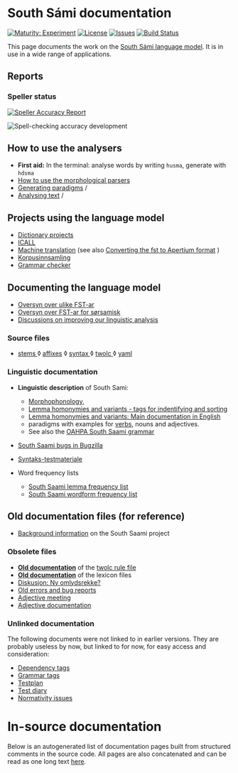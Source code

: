 # South Sámi documentation

[![Maturity: Experiment](https://img.shields.io/badge/Maturity-Experiment-black.svg)](https://giellalt.github.io/MaturityClassification.html)
[![License](https://img.shields.io/github/license/giellalt/lang-sma)](https://github.com/giellalt/lang-sma/blob/main/LICENSE)
[![Issues](https://img.shields.io/github/issues/giellalt/lang-sma)](https://github.com/giellalt/lang-sma/issues)
[![Build Status](https://divvun-tc.thetc.se/api/github/v1/repository/giellalt/lang-sma/main/badge.svg)](https://github.com/giellalt/lang-sma/actions)

This page documents the work on the [South Sámi language model](http://github.com/giellalt/lang-sma). 
It is in use in a wide range of applications.

## Reports
### Speller status

[![Speller Accuracy Report](https://img.shields.io/badge/Speller_Accuracy-84_%25-green.svg)](speller-report.html)

![Spell-checking accuracy development](https://giellalt.github.io/lang-smj/speller-report.svg)

## How to use the analysers

-   **First aid:** In the terminal: analyse words by writing `husma`, generate with `hdsma`
-   [How to use the morphological parsers](/tools/docu-sme-manual.html)
-   [Generating paradigms](http://giellatekno.uit.no/cgi/p-sma.sma.html) /
-   [Analysing text](http://giellatekno.uit.no/cgi/d-sma.sma.html) /

## Projects using the language model

-   [Dictionary projects](/dicts/dicts.html)
-   [ICALL](http://giellalt.uit.no/ped/index.html)
-   [Machine translation](/mt/MachineTranslation.html) (see also [Converting the fst to Apertium format](ConvertingToApertium.md) )
-   [Korpusinnsamling](sma-korpus-innsamling.md)
-   [Grammar checker](gramcheck/index.md)

## Documenting the language model
-   [Oversyn over ulike FST-ar](../lang-sme/KompilereFST.html)
-   [Oversyn over FST-ar for sørsamisk](KompilereFST.md)
-   [Discussions on improving our linguistic analysis](/lang/smi/index.html)

### Source files

* [stems  ](https://github.com/giellalt/lang-sma/blob/main/src/fst/stems/)
◊ [affixes](https://github.com/giellalt/lang-sma/blob/main/src/fst/affixes/)
◊ [syntax ](https://github.com/giellalt/lang-sma/blob/main/src/cg3/)
◊ [twolc  ](https://github.com/giellalt/lang-sma/blob/main/src/fst/phonology.twolc)
◊ [yaml   ](https://github.com/giellalt/lang-sma/blob/main/test/src/gt-norm-yamls/)

### Linguistic documentation
 
-   **Linguistic description** of South Sami:
    -   [Morphophonology](docu-sma-morphophonology.md),
    -   [Lemma homonymies and variants - tags for indentifying and sorting](lemma.md)
    -   [Lemma homonymies and variants: Main documentation in English](/lang/common/Variation_in_lexc.html)
    -   paradigms with examples for [verbs](docu-sma-verbs.md), nouns and adjectives.
    -   See also the [OAHPA South Saami grammar](http://giellatekno.uit.no/oahpa/sma/gramm/grammatikk.nob.html)
-   [South Saami bugs in Bugzilla](http://tinyurl.com/ps9pyuu)
- [Syntaks-testmateriale](syntaks-testing.md)

- Word frequency lists
	- [South Saami lemma frequency list](sma_lemma.freq.md)
	- [South Saami wordform frequency list](sma_wf.freq.md)

## Old documentation files (for reference)

-   [Background information](docu-sma-background.md) on the South
    Saami project

### Obsolete files
-   **[Old documentation](docu-sma-twol.md)** of the [twolc rule
    file](https://github.com/giellalt/lang-sma/blob/main/src/fst/phonology.twolc)
-   **[Old documentation](docu-sma-lex.md)** of the lexicon files
-   [Diskusjon: Ny omlydsrekke?](umlaut-4-aaa.txt)
-   [Old errors and bug reports](docu-sma-bugs.md)
-   [Adjective meeting](adj-meeting-05-2009.md)
-   [Adjective documentation](docu-sma-adjs.md)

### Unlinked documentation

The following documents were not linked to in earlier versions. They are probably useless by now, but linked to for now, for easy access and consideration:

-   [Dependency tags](docu-sma-deptags.md)
-   [Grammar tags](docu-sma-grammartags.md)
-   [Testplan](docu-sma-testplan.md)
-   [Test diary](sma-testdiary.md)
-   [Normativity issues](normativity-issues.md)

# In-source documentation

Below is an autogenerated list of documentation pages built from structured comments in the source code. All pages are also concatenated and can be read as one long text [here](sma.md).
